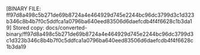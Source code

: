 [BINARY FILE: ff97d8a498c5b271de69b8724a4e464929d745e2244bc96dc3799d3c1d323b346c8b4b7f0c5ddfca1a0796ba640eed83506d6daefcdb4f4f6628c1b3da19]
Stored copy: docs/converted-binary/ff97d8a498c5b271de69b8724a4e464929d745e2244bc96dc3799d3c1d323b346c8b4b7f0c5ddfca1a0796ba640eed83506d6daefcdb4f4f6628c1b3da19
